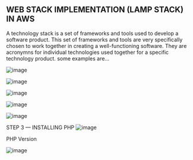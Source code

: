 
## WEB STACK IMPLEMENTATION (LAMP STACK) IN AWS

A technology stack is a set of frameworks and tools used to develop a software product. This set of frameworks and tools are very specifically chosen to work together in creating a well-functioning software. They are acronymns for individual technologies used together for a specific technology product. some examples are…

![image](https://user-images.githubusercontent.com/85379793/129578656-e12d303b-8c75-44b5-86a4-ad415b36a659.png)

![image](https://user-images.githubusercontent.com/85379793/129579050-09881fa2-c225-49fc-90ad-ef78350323bb.png)

![image](https://user-images.githubusercontent.com/85379793/129613237-446a33a4-1e80-4fbc-8b0b-f9926dee6eda.png)

![image](https://user-images.githubusercontent.com/85379793/129613861-45497b4b-e9b8-419e-adc0-5eb2d461d36c.png)

![image](https://user-images.githubusercontent.com/85379793/129636791-ef40ae27-0730-451d-a9ed-ca0ab9ce5aa1.png)

STEP 3 — INSTALLING PHP
![image](https://user-images.githubusercontent.com/85379793/129637539-0d626251-1756-4b59-9137-2bb658913396.png)

PHP Version

![image](https://user-images.githubusercontent.com/85379793/129637904-d76ef34b-5947-4dc0-bf34-bb8843b75b30.png)







